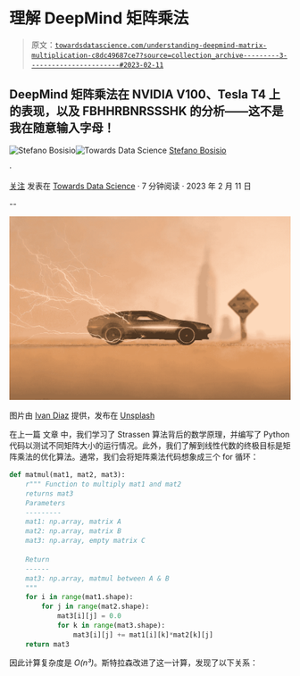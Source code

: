 # 理解 DeepMind 矩阵乘法

> 原文：[`towardsdatascience.com/understanding-deepmind-matrix-multiplication-c8dc49687ce7?source=collection_archive---------3-----------------------#2023-02-11`](https://towardsdatascience.com/understanding-deepmind-matrix-multiplication-c8dc49687ce7?source=collection_archive---------3-----------------------#2023-02-11)

## DeepMind 矩阵乘法在 NVIDIA V100、Tesla T4 上的表现，以及 FBHHRBNRSSSHK 的分析——这不是我在随意输入字母！

[](https://stefanobosisio1.medium.com/?source=post_page-----c8dc49687ce7--------------------------------)![Stefano Bosisio](https://stefanobosisio1.medium.com/?source=post_page-----c8dc49687ce7--------------------------------)[](https://towardsdatascience.com/?source=post_page-----c8dc49687ce7--------------------------------)![Towards Data Science](https://towardsdatascience.com/?source=post_page-----c8dc49687ce7--------------------------------) [Stefano Bosisio](https://stefanobosisio1.medium.com/?source=post_page-----c8dc49687ce7--------------------------------)

·

[关注](https://medium.com/m/signin?actionUrl=https%3A%2F%2Fmedium.com%2F_%2Fsubscribe%2Fuser%2Fff7141087b94&operation=register&redirect=https%3A%2F%2Ftowardsdatascience.com%2Funderstanding-deepmind-matrix-multiplication-c8dc49687ce7&user=Stefano+Bosisio&userId=ff7141087b94&source=post_page-ff7141087b94----c8dc49687ce7---------------------post_header-----------) 发表在 [Towards Data Science](https://towardsdatascience.com/?source=post_page-----c8dc49687ce7--------------------------------) · 7 分钟阅读 · 2023 年 2 月 11 日 [](https://medium.com/m/signin?actionUrl=https%3A%2F%2Fmedium.com%2F_%2Fvote%2Ftowards-data-science%2Fc8dc49687ce7&operation=register&redirect=https%3A%2F%2Ftowardsdatascience.com%2Funderstanding-deepmind-matrix-multiplication-c8dc49687ce7&user=Stefano+Bosisio&userId=ff7141087b94&source=-----c8dc49687ce7---------------------clap_footer-----------)

--

[](https://medium.com/m/signin?actionUrl=https%3A%2F%2Fmedium.com%2F_%2Fbookmark%2Fp%2Fc8dc49687ce7&operation=register&redirect=https%3A%2F%2Ftowardsdatascience.com%2Funderstanding-deepmind-matrix-multiplication-c8dc49687ce7&source=-----c8dc49687ce7---------------------bookmark_footer-----------)![](img/a8a82776e50742a320323c87c1b96767.png)

图片由 [Ivan Diaz](https://unsplash.com/@ivvndiaz) 提供，发布在 [Unsplash](https://unsplash.com/photos/Z-PU9Lv441Y)

在上一篇 文章 中，我们学习了 Strassen 算法背后的数学原理，并编写了 Python 代码以测试不同矩阵大小的运行情况。此外，我们了解到线性代数的终极目标是矩阵乘法的优化算法。通常，我们会将矩阵乘法代码想象成三个 for 循环：

```py
def matmul(mat1, mat2, mat3):
    r""" Function to multiply mat1 and mat2 
    returns mat3 
    Parameters
    ---------
    mat1: np.array, matrix A 
    mat2: np.array, matrix B 
    mat3: np.array, empty matrix C 

    Return 
    ------
    mat3: np.array, matmul between A & B
    """ 
    for i in range(mat1.shape):
        for j in range(mat2.shape):
            mat3[i][j] = 0.0 
            for k in range(mat3.shape):
                mat3[i][j] += mat1[i][k]*mat2[k][j]
    return mat3
```

因此计算复杂度是 *O(n³)*。斯特拉森改进了这一计算，发现了以下关系：

